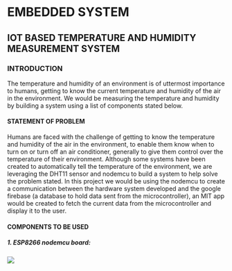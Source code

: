 # EMBEDDED SYSTEM
## IOT BASED TEMPERATURE AND HUMIDITY MEASUREMENT SYSTEM
### INTRODUCTION
The temperature and humidity of an environment is of uttermost importance to humans, getting to know the current temperature and humidity of the air in the environment. We would be measuring the temperature and humidity by building a system using a list of components stated below.
#### STATEMENT OF PROBLEM
Humans are faced with the challenge of getting to know the temperature and humidity of the air in the environment, to enable them know when to turn on or turn off an air conditioner, generally to give them control over the temperature of their environment. Although some systems have been created to automatically tell the temperature of the environment, we are leveraging the DHT11 sensor and nodemcu to build a system to help solve the problem stated. In this project we would be using the nodemcu to create a communication between the hardware system developed and the google firebase (a database to hold data sent from the microcontroller), an MIT app would be created to fetch the current data from the microcontroller and display it to the user.
#### COMPONENTS TO BE USED
##### 1. ESP8266 nodemcu board:
![](https://components101.com/sites/default/files/components/ESP8266-NodeMCU.jpg)
